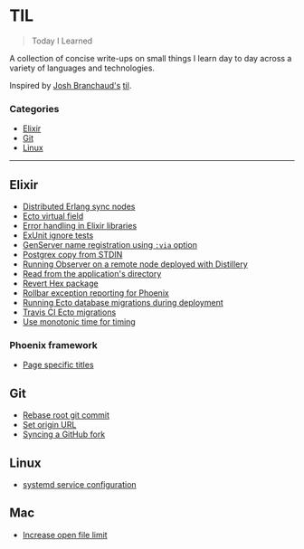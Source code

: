 # TIL

> Today I Learned

A collection of concise write-ups on small things I learn day to day across a
variety of languages and technologies.

Inspired by [Josh Branchaud's](https://github.com/jbranchaud) [til](https://github.com/jbranchaud/til).

### Categories

- [Elixir](#elixir)
- [Git](#git)
- [Linux](#linux)

---

## Elixir

- [Distributed Erlang sync nodes](elixir/distributed-erlang-sync-nodes.md)
- [Ecto virtual field](elixir/ecto-virtual-field.md)
- [Error handling in Elixir libraries](elixir/error-handling-in-libraries.md)
- [ExUnit ignore tests](elixir/exunit-ignore-tests.md)
- [GenServer name registration using `:via` option](elixir/genserver-name-registration.md)
- [Postgrex copy from STDIN](elixir/postgrex-copy-from-stdin.md)
- [Running Observer on a remote node deployed with Distillery](elixir/remote-observer-distillery-release.md)
- [Read from the application's directory](elixir/path_from_app_dir.md)
- [Revert Hex package](elixir/revert-hex-package.md)
- [Rollbar exception reporting for Phoenix](elixir/rollbar-exception-reporting-for-phoenix.md)
- [Running Ecto database migrations during deployment](elixir/running-ecto-migrations-during-deployment.md)
- [Travis CI Ecto migrations](elixir/travis-ci-ecto-migrations.md)
- [Use monotonic time for timing](elixir/monotonic-time.md)

### Phoenix framework

- [Page specific titles](phoenix-framework/page-specific-titles.md)

## Git

- [Rebase root git commit](git/rebase-root-commit.md)
- [Set origin URL](git/set-origin-url.md)
- [Syncing a GitHub fork](git/syncing-a-github-fork.md)

## Linux

- [systemd service configuration](linux/systemd-service-configuration.md)

## Mac

- [Increase open file limit](mac/increase-open-file-limit.md)
